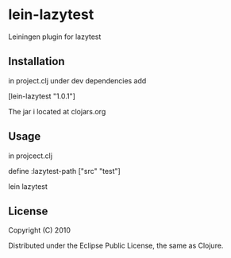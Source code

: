 # lein-lazytest

Leiningen plugin for lazytest
## Installation 
in project.clj under dev dependencies add 

[lein-lazytest "1.0.1"]

The jar i located at clojars.org

## Usage
in projcect.clj 

define :lazytest-path ["src" "test"]

lein lazytest

## License

Copyright (C) 2010 

Distributed under the Eclipse Public License, the same as Clojure.
